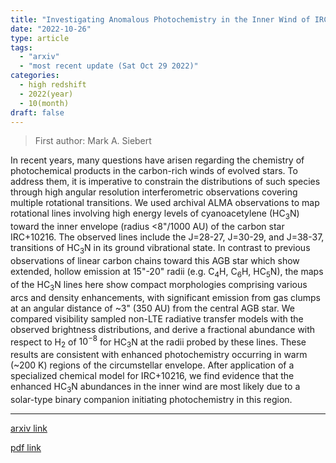 ```yaml
---
title: "Investigating Anomalous Photochemistry in the Inner Wind of IRC+10216 Through ALMA Observations of HC$_3$N"
date: "2022-10-26"
type: article
tags:
  - "arxiv"
  - "most recent update (Sat Oct 29 2022)"
categories:
  - high redshift
  - 2022(year)
  - 10(month)
draft: false
---
```


> First author: Mark A. Siebert

 In recent years, many questions have arisen regarding the chemistry of
photochemical products in the carbon-rich winds of evolved stars. To address
them, it is imperative to constrain the distributions of such species through
high angular resolution interferometric observations covering multiple
rotational transitions. We used archival ALMA observations to map rotational
lines involving high energy levels of cyanoacetylene (HC$_3$N) toward the inner
envelope (radius <8"/1000 AU) of the carbon star IRC+10216. The observed lines
include the J=28-27, J=30-29, and J=38-37, transitions of HC$_3$N in its ground
vibrational state. In contrast to previous observations of linear carbon chains
toward this AGB star which show extended, hollow emission at 15"-20" radii
(e.g. C$_4$H, C$_6$H, HC$_5$N), the maps of the HC$_3$N lines here show compact
morphologies comprising various arcs and density enhancements, with significant
emission from gas clumps at an angular distance of ~3" (350 AU) from the
central AGB star. We compared visibility sampled non-LTE radiative transfer
models with the observed brightness distributions, and derive a fractional
abundance with respect to H$_2$ of $10^{-8}$ for HC$_3$N at the radii probed by
these lines. These results are consistent with enhanced photochemistry
occurring in warm (~200 K) regions of the circumstellar envelope. After
application of a specialized chemical model for IRC+10216, we find evidence
that the enhanced HC$_3$N abundances in the inner wind are most likely due to a
solar-type binary companion initiating photochemistry in this region.

---
[arxiv link](http://arxiv.org/abs/2210.14941v1)

[pdf link](http://arxiv.org/pdf/2210.14941v1)
